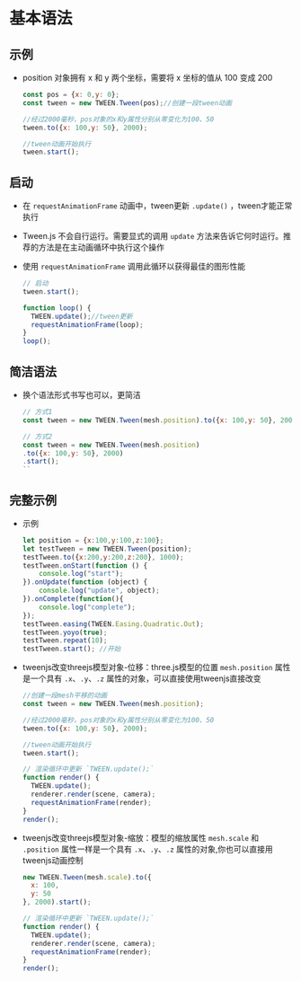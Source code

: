# 基本语法

## 示例

+ position 对象拥有 x 和 y 两个坐标，需要将 x 坐标的值从 100 变成 200

  ```js
  const pos = {x: 0,y: 0};
  const tween = new TWEEN.Tween(pos);//创建一段tween动画

  //经过2000毫秒，pos对象的x和y属性分别从零变化为100、50
  tween.to({x: 100,y: 50}, 2000);

  //tween动画开始执行
  tween.start();
  ```

## 启动

+ 在 `requestAnimationFrame` 动画中，tween更新 `.update()` ，tween才能正常执行

+ Tween.js 不会自行运行。需要显式的调用 `update` 方法来告诉它何时运行。推荐的方法是在主动画循环中执行这个操作
+ 使用 `requestAnimationFrame` 调用此循环以获得最佳的图形性能

  ```js
  // 启动
  tween.start();

  function loop() {
    TWEEN.update();//tween更新
    requestAnimationFrame(loop);
  }
  loop();
  ```

## 简洁语法

+ 换个语法形式书写也可以，更简洁

  ```js
  // 方式1
  const tween = new TWEEN.Tween(mesh.position).to({x: 100,y: 50}, 2000).start();
  ```

  ```js
  // 方式2
  const tween = new TWEEN.Tween(mesh.position)
  .to({x: 100,y: 50}, 2000)
  .start();
  ``

## 完整示例

+ 示例

  ```js
  let position = {x:100,y:100,z:100};
  let testTween = new TWEEN.Tween(position);
  testTween.to({x:200,y:200,z:200}, 1000);
  testTween.onStart(function () {
      console.log("start");
  }).onUpdate(function (object) {
      console.log("update", object);
  }).onComplete(function(){
      console.log("complete");
  });
  testTween.easing(TWEEN.Easing.Quadratic.Out);
  testTween.yoyo(true);
  testTween.repeat(10);
  testTween.start(); //开始
  ```

+ tweenjs改变threejs模型对象-位移：three.js模型的位置 `mesh.position` 属性是一个具有 `.x`、`.y`、`.z` 属性的对象，可以直接使用tweenjs直接改变

  ```js
  //创建一段mesh平移的动画
  const tween = new TWEEN.Tween(mesh.position);

  //经过2000毫秒，pos对象的x和y属性分别从零变化为100、50
  tween.to({x: 100,y: 50}, 2000);

  //tween动画开始执行
  tween.start();

  // 渲染循环中更新 `TWEEN.update();`
  function render() {
    TWEEN.update();
    renderer.render(scene, camera);
    requestAnimationFrame(render);
  }
  render();
  ```

+ tweenjs改变threejs模型对象-缩放：模型的缩放属性 `mesh.scale` 和 `.position` 属性一样是一个具有 `.x`、`.y`、`.z` 属性的对象,你也可以直接用tweenjs动画控制

  ```js
  new TWEEN.Tween(mesh.scale).to({
    x: 100,
    y: 50
  }, 2000).start();

  // 渲染循环中更新 `TWEEN.update();`
  function render() {
    TWEEN.update();
    renderer.render(scene, camera);
    requestAnimationFrame(render);
  }
  render();
  ```

